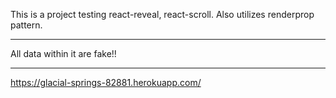 This is a project testing react-reveal, react-scroll. Also utilizes renderprop pattern.

---

All data within it are fake!!

---

https://glacial-springs-82881.herokuapp.com/
